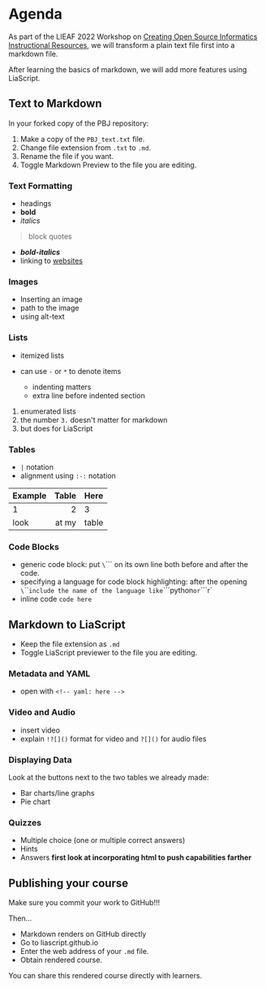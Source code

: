 <!--
author: Elizabeth Drellich

-->


# Agenda

As part of the LIEAF 2022 Workshop on [Creating Open Source Informatics Instructional Resources](https://github.com/arcus/LIEAF2022_workshop/tree/joy-github), we will transform a plain text file first into a markdown file.

After learning the basics of markdown, we will add more features using LiaScript.

## Text to Markdown
In your forked copy of the PBJ repository:

1. Make a copy of the `PBJ_text.txt` file.
2. Change file extension from `.txt` to `.md`.
3. Rename the file if you want.
4. Toggle Markdown Preview to the file you are editing.

### Text Formatting
- headings
- **bold**
- _italics_

> block quotes

- _**bold-italics**_
- linking to [websites](https://github.com)

### Images
- Inserting an image
- path to the image
- using alt-text

### Lists
- itemized lists
* can use `-` or `*` to denote items

  - indenting matters
  - extra line before indented section

1. enumerated lists
3. the number `3.` doesn't matter for markdown
4. but does for LiaScript

### Tables
- `|` notation
- alignment using `:-:` notation

|Example | Table | Here |
| - | -: | :- |
|1|2|3|
|look | at my | table |

### Code Blocks
- generic code block: put `\`\`\``  on its own line both before and after the code.
- specifying a language for code block highlighting: after the opening `\`\`\`` include the name of the language like `\`\`\`python` or `\`\`\`r`
- inline code `code here`

## Markdown to LiaScript
* Keep the file extension as `.md`
* Toggle LiaScript previewer to the file you are editing.

### Metadata and YAML
* open with `<!-- yaml: here -->`

### Video and Audio
* insert video
* explain `!?[]()` format for video and `?[]()` for audio files

### Displaying Data

Look at the buttons next to the two tables we already made:

* Bar charts/line graphs
* Pie chart

### Quizzes
* Multiple choice (one or multiple correct answers)
* Hints
* Answers **first look at incorporating html to push capabilities farther**

## Publishing your course
Make sure you commit your work to GitHub!!!

Then...

* Markdown renders on GitHub directly
* Go to liascript.github.io
* Enter the web address of your `.md` file.
* Obtain rendered course.

You can share this rendered course directly with learners.
